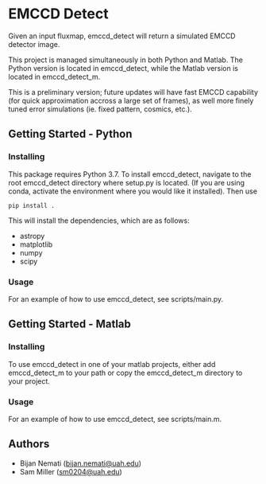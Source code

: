 # EMCCD Detect

Given an input fluxmap, emccd_detect will return a simulated EMCCD detector image. 

This project is managed simultaneously in both Python and Matlab. The Python version is located in emccd\_detect, while the Matlab version is located in emccd\_detect\_m.

This is a preliminary version; future updates will have fast EMCCD capability (for quick approximation accross a large set of frames), as well more finely tuned error simulations (ie. fixed pattern, cosmics, etc.).

## Getting Started - Python
### Installing

This package requires Python 3.7. To install emccd\_detect, navigate to the root emccd\_detect directory where setup.py is located. (If you are using conda, activate the environment where you would like it installed). Then use

	pip install .

This will install the dependencies, which are as follows:

* astropy
* matplotlib
* numpy
* scipy


### Usage

For an example of how to use emccd\_detect, see scripts/main.py.

## Getting Started - Matlab
### Installing

To use emccd\_detect in one of your matlab projects, either add emccd\_detect\_m to your path or copy the emccd\_detect\_m directory to your project.

### Usage

For an example of how to use emccd\_detect, see scripts/main.m.

## Authors

* Bijan Nemati (<bijan.nemati@uah.edu>)
* Sam Miller (<sm0204@uah.edu>)

